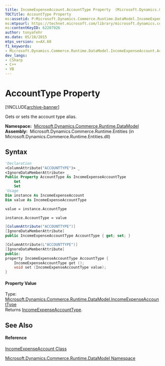 ```yaml
---
title: IncomeExpenseAccount.AccountType Property  (Microsoft.Dynamics.Commerce.Runtime.DataModel)
TOCTitle: AccountType Property
ms:assetid: P:Microsoft.Dynamics.Commerce.Runtime.DataModel.IncomeExpenseAccount.AccountType
ms:mtpsurl: https://technet.microsoft.com/library/microsoft.dynamics.commerce.runtime.datamodel.incomeexpenseaccount.accounttype(v=AX.60)
ms:contentKeyID: 62207926
author: tonyafehr
ms.date: 05/18/2015
mtps_version: v=AX.60
f1_keywords:
- Microsoft.Dynamics.Commerce.Runtime.DataModel.IncomeExpenseAccount.AccountType
dev_langs:
- CSharp
- C++
- VB
---
```


# AccountType Property


[!INCLUDE[archive-banner](includes/archive-banner.md)]

Gets or sets the account type alias.

**Namespace:**  [Microsoft.Dynamics.Commerce.Runtime.DataModel](microsoft-dynamics-commerce-runtime-datamodel-namespace.md)  
**Assembly:**  Microsoft.Dynamics.Commerce.Runtime.Entities (in Microsoft.Dynamics.Commerce.Runtime.Entities.dll)

## Syntax

``` vb
'Declaration
<ColumnAttribute("ACCOUNTTYPE")> _
<IgnoreDataMemberAttribute> _
Public Property AccountType As IncomeExpenseAccountType
    Get
    Set
'Usage
Dim instance As IncomeExpenseAccount
Dim value As IncomeExpenseAccountType

value = instance.AccountType

instance.AccountType = value
```

``` csharp
[ColumnAttribute("ACCOUNTTYPE")]
[IgnoreDataMemberAttribute]
public IncomeExpenseAccountType AccountType { get; set; }
```

``` c++
[ColumnAttribute(L"ACCOUNTTYPE")]
[IgnoreDataMemberAttribute]
public:
property IncomeExpenseAccountType AccountType {
    IncomeExpenseAccountType get ();
    void set (IncomeExpenseAccountType value);
}
```

#### Property Value

Type: [Microsoft.Dynamics.Commerce.Runtime.DataModel.IncomeExpenseAccountType](incomeexpenseaccounttype-enumeration-microsoft-dynamics-commerce-runtime-datamodel.md)  
Returns [IncomeExpenseAccountType](incomeexpenseaccounttype-enumeration-microsoft-dynamics-commerce-runtime-datamodel.md).  

## See Also

#### Reference

[IncomeExpenseAccount Class](incomeexpenseaccount-class-microsoft-dynamics-commerce-runtime-datamodel.md)

[Microsoft.Dynamics.Commerce.Runtime.DataModel Namespace](microsoft-dynamics-commerce-runtime-datamodel-namespace.md)

